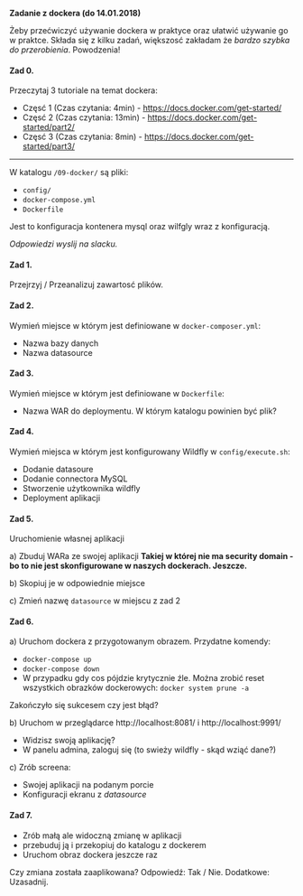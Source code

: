**Zadanie z dockera (do 14.01.2018)**

Żeby przećwiczyć używanie dockera w praktyce oraz ułatwić używanie go w praktce.
Składa się z kilku zadań, większosć zakładam że *bardzo szybka do przerobienia*. Powodzenia!

#### Zad 0. 
Przeczytaj 3 tutoriale na temat dockera:
- Częsć 1 (Czas czytania: 4min) - https://docs.docker.com/get-started/
- Częsć 2 (Czas czytania: 13min) - https://docs.docker.com/get-started/part2/ 
- Częsć 3 (Czas czytania: 8min) - https://docs.docker.com/get-started/part3/

-----

W katalogu `/09-docker/` są pliki:
- `config/`
- `docker-compose.yml`
- `Dockerfile`

Jest to konfiguracja kontenera mysql oraz wilfgly wraz z konfiguracją.

*Odpowiedzi wyslij na slacku.*

#### Zad 1. 
Przejrzyj / Przeanalizuj zawartosć plików.

#### Zad 2. 
Wymień miejsce w którym jest definiowane w `docker-composer.yml`:
- Nazwa bazy danych
- Nazwa datasource

#### Zad 3. 
Wymień miejsce w którym jest definiowane w `Dockerfile`:
- Nazwa WAR do deploymentu. W którym katalogu powinien być plik?

#### Zad 4. 
Wymień miejsca w którym jest konfigurowany Wildfly w `config/execute.sh`:
- Dodanie datasoure
- Dodanie connectora MySQL
- Stworzenie użytkownika wildfly
- Deployment aplikacji

#### Zad 5. 
Uruchomienie własnej aplikacji

a) Zbuduj WARa ze swojej aplikacji
    **Takiej w której nie ma security domain - bo to nie jest skonfigurowane w naszych dockerach. Jeszcze.**

b) Skopiuj je w odpowiednie miejsce

c) Zmień nazwę `datasource` w miejscu z zad 2

#### Zad 6.
a) Uruchom dockera z przygotowanym obrazem. Przydatne komendy:
- `docker-compose up`
- `docker-compose down`
- W przypadku gdy cos pójdzie krytycznie źle. Można zrobić reset wszystkich obrazków dockerowych: `docker system prune -a` 

Zakończyło się sukcesem czy jest błąd?

b) Uruchom w przeglądarce http://localhost:8081/ i http://localhost:9991/
- Widzisz swoją aplikację?
- W panelu admina, zaloguj się (to swieży wildfly - skąd wziąć dane?)

c) Zrób screena:
- Swojej aplikacji na podanym porcie
- Konfiguracji ekranu z *datasource*

#### Zad 7. 
- Zrób małą ale widoczną zmianę w aplikacji
- przebuduj ją i przekopiuj do katalogu z dockerem
- Uruchom obraz dockera jeszcze raz

Czy zmiana została zaaplikowana? 
Odpowiedź: Tak / Nie.
Dodatkowe: Uzasadnij.